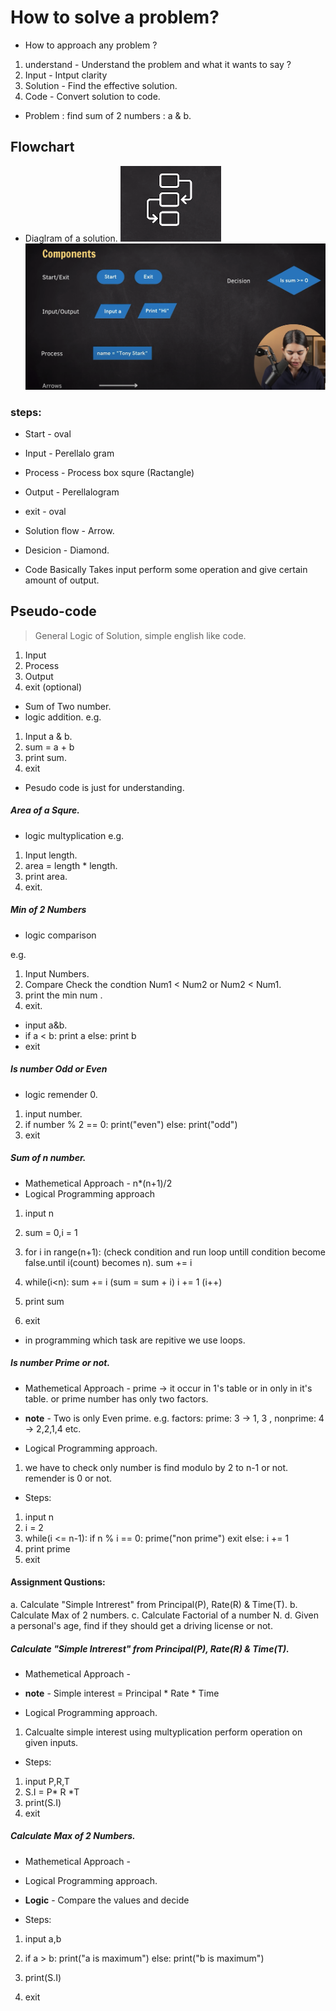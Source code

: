 # How to solve a problem?


- How to approach any problem ?
1) understand - Understand the problem and what it wants to say ?
2) Input - Intput clarity
3) Solution - Find the effective solution.
4) Code - Convert solution to code. 

- Problem : find sum of 2 numbers : a & b.


## Flowchart
- Diaglram of a solution.
![Flowchart](image.png)
![Flowchart](components.png)

### steps: 
- Start - oval
- Input - Perellalo gram
- Process   - Process box squre (Ractangle)
- Output - Perellalogram
- exit - oval

- Solution flow - Arrow.

- Desicion - Diamond. 

- Code Basically Takes input perform some operation and give certain amount of output.


## Pseudo-code
>General Logic of Solution, simple english like code.

1. Input 
2. Process
3. Output
4. exit (optional)


- Sum of Two number. 
- logic addition.
e.g. 
1. Input a & b.
2. sum = a + b
3. print sum.
4. exit

- Pesudo code is just for understanding.

##### Area of a Squre.
- logic multyplication
e.g. 
1. Input length.
2. area = length * length.
3. print area.
4. exit.

#####  Min of 2 Numbers
- logic comparison

e.g.
1. Input Numbers.
2. Compare Check the condtion Num1 < Num2 or Num2 < Num1.
3. print the min num .
4. exit.

- input a&b.
- if a < b:
     print a
 else: 
   print b
- exit

##### Is number Odd or Even
- logic remender 0.

1. input number.
2. if number % 2 == 0:
        print("even")
    else:
        print("odd")
3. exit


##### Sum of n number.
- Mathemetical Approach - n*(n+1)/2 
- Logical Programming approach


1. input n
2. sum = 0,i = 1
3. for i in range(n+1): (check condition and run loop untill condition become false.until i(count) becomes n).
    sum += i

3. while(i<n):
    sum += i  (sum = sum + i)
    i += 1  (i++)

4. print sum
5. exit

- in programming which task are repitive we use loops.

##### Is number Prime or not.

- Mathemetical Approach - prime -> it occur in 1's table or in only in it's table. or prime number has only two factors.
- **note** - Two is only Even prime.
e.g. factors:  prime: 3 -> 1, 3 , nonprime: 4 -> 2,2,1,4 etc.

- Logical Programming approach.
1. we have to check only number is find modulo by 2 to n-1 or not. remender is 0 or not.

- Steps:
1. input n
2. i = 2
3. while(i <= n-1):
     if n % i == 0:
        prime("non prime") 
        exit
     else:
        i += 1
4. print prime
5. exit



#### Assignment Qustions:

a. Calculate "Simple Intrerest" from Principal(P), Rate(R) & Time(T).
b. Calculate Max of 2 numbers.
c. Calculate Factorial of a number N.
d. Given a personal's age, find if they should get a driving license or not.






##### Calculate "Simple Intrerest" from Principal(P), Rate(R) & Time(T).

- Mathemetical Approach - 

- **note** - Simple interest = Principal * Rate * Time

- Logical Programming approach.
1. Calcualte simple interest using multyplication perform operation on given inputs.

- Steps:
1. input P,R,T
2. S.I = P* R *T
3. print(S.I)
4. exit


##### Calculate Max of 2 Numbers.

- Mathemetical Approach - 
- Logical Programming approach.

- **Logic** - Compare the values and decide


- Steps:
1. input a,b
2. if a > b:
    print("a is maximum")
    else:
    print("b is maximum")

3. print(S.I)
4. exit
